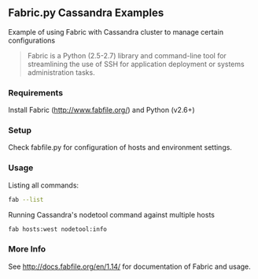 ## Fabric.py Cassandra Examples

Example of using Fabric with Cassandra cluster to manage certain configurations

> Fabric is a Python (2.5-2.7) library and command-line tool for streamlining the use of SSH for application deployment or systems administration tasks.

### Requirements
Install Fabric (http://www.fabfile.org/) and Python (v2.6+)

### Setup
Check fabfile.py for configuration of hosts and environment settings.

### Usage
Listing all commands:
```bash
fab --list
```

Running Cassandra's nodetool command against multiple hosts
```bash
fab hosts:west nodetool:info
```

### More Info

See http://docs.fabfile.org/en/1.14/ for documentation of Fabric and usage.